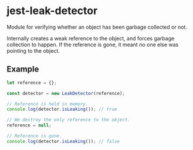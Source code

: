 # jest-leak-detector

Module for verifying whether an object has been garbage collected or not.

Internally creates a weak reference to the object, and forces garbage collection to happen. If the reference is gone, it meant no one else was pointing to the object.

## Example

```javascript
let reference = {};

const detector = new LeakDetector(reference);

// Reference is held in memory.
console.log(detector.isLeaking()); // true

// We destroy the only reference to the object.
reference = null;

// Reference is gone.
console.log(detector.isLeaking()); // false
```

